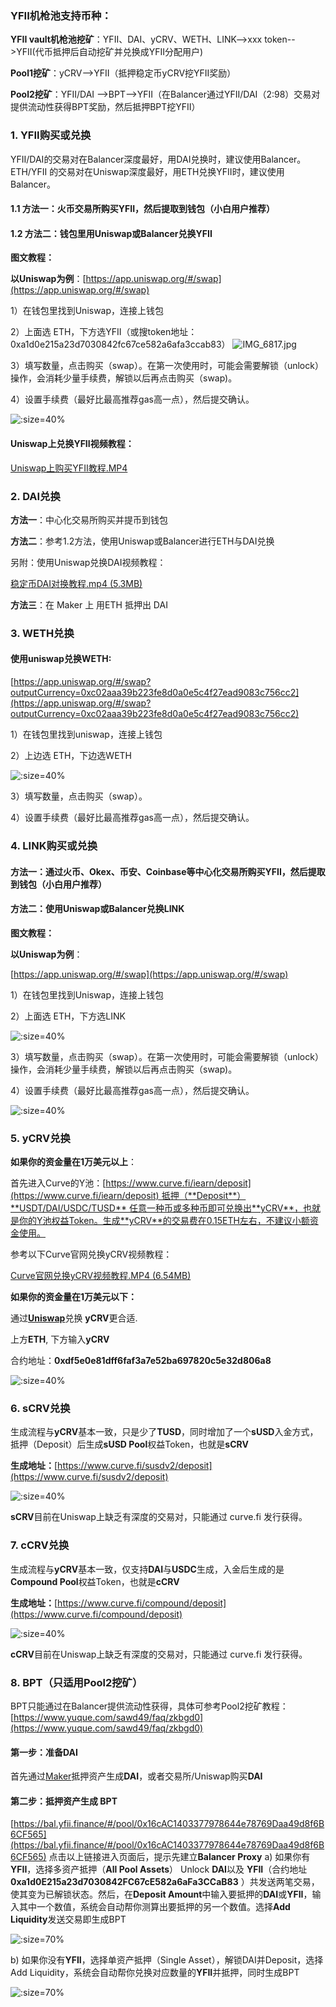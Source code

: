 ### YFII机枪池支持币种：
**YFII vault机枪池挖矿**：YFII、DAI、yCRV、WETH、LINK-->xxx token-->YFII(代币抵押后自动挖矿并兑换成YFII分配用户)

**Pool1挖矿**：yCRV-->YFII（抵押稳定币yCRV挖YFII奖励）

**Pool2挖矿**：YFII/DAI -->BPT-->YFII（在Balancer通过YFII/DAI（2:98）交易对提供流动性获得BPT奖励，然后抵押BPT挖YFII）

### 1. YFII购买或兑换
YFII/DAI的交易对在Balancer深度最好，用DAI兑换时，建议使用Balancer。
ETH/YFII 的交易对在Uniswap深度最好，用ETH兑换YFII时，建议使用Balancer。


#### 1.1 方法一：火币交易所购买YFII，然后提取到钱包（小白用户推荐）
#### 1.2 方法二：钱包里用Uniswap或Balancer兑换YFII
**图文教程：**

**以Uniswap为例**：[https://app.uniswap.org/#/swap](https://app.uniswap.org/#/swap)

1）在钱包里找到Uniswap，连接上钱包

2）上面选 ETH，下方选YFII（或搜token地址：0xa1d0e215a23d7030842fc67ce582a6afa3ccab83）
![IMG_6817.jpg](./img/buy-token01.jpg ':size=40%')

3）填写数量，点击购买（swap）。在第一次使用时，可能会需要解锁（unlock）操作，会消耗少量手续费，解锁以后再点击购买（swap)。

4）设置手续费（最好比最高推荐gas高一点），然后提交确认。

![](./img/buy-token02.jpg ':size=40%')

#### Uniswap上兑换YFII视频教程：

[Uniswap上购买YFII教程.MP4](./video/buy-yfii.mp4 ':include :type=video')

### 2. DAI兑换

**方法一**：中心化交易所购买并提币到钱包

**方法二**：参考1.2方法，使用Uniswap或Balancer进行ETH与DAI兑换


另附：使用Uniswap兑换DAI视频教程：

[稳定币DAI对换教程.mp4 (5.3MB)](./video/buy-dai.mp4 ':include :type=video')


**方法三**：在 Maker 上 用ETH 抵押出 DAI


### 3. WETH兑换
#### 使用uniswap兑换WETH:
[https://app.uniswap.org/#/swap?outputCurrency=0xc02aaa39b223fe8d0a0e5c4f27ead9083c756cc2](https://app.uniswap.org/#/swap?outputCurrency=0xc02aaa39b223fe8d0a0e5c4f27ead9083c756cc2)


1）在钱包里找到uniswap，连接上钱包

2）上边选 ETH，下边选WETH

![](./img/buy-token03.png ':size=40%')

3）填写数量，点击购买（swap）。

4）设置手续费（最好比最高推荐gas高一点），然后提交确认。


### 4. LINK购买或兑换
#### 方法一：通过火币、Okex、币安、Coinbase等中心化交易所购买YFII，然后提取到钱包（小白用户推荐）


#### 方法二：使用Uniswap或Balancer兑换LINK

**图文教程：**

**以Uniswap为例**：

[https://app.uniswap.org/#/swap](https://app.uniswap.org/#/swap)

1）在钱包里找到Uniswap，连接上钱包

2）上面选 ETH，下方选LINK

![](./img/buy-token04.jpg ':size=40%')

3）填写数量，点击购买（swap）。在第一次使用时，可能会需要解锁（unlock）操作，会消耗少量手续费，解锁以后再点击购买（swap)。

4）设置手续费（最好比最高推荐gas高一点），然后提交确认。

![](./img/buy-token05.png ':size=40%')



### 5. yCRV兑换

**如果你的资金量在1万美元以上**：

首先进入Curve的Y池：[https://www.curve.fi/iearn/deposit](https://www.curve.fi/iearn/deposit) 抵押（**Deposit**）**USDT/DAI/USDC/TUSD** 任意一种币或多种币即可兑换出**yCRV**，也就是你的Y池权益Token。生成**yCRV**的交易费在0.15ETH左右，不建议小额资金使用。

参考以下Curve官网兑换yCRV视频教程：

[Curve官网兑换yCRV视频教程.MP4 (6.54MB)](./video/get-ycrv.mp4 ':include :type=video')

**如果你的资金量在1万美元以下：**

通过[**Uniswap**](https://uniswap.exchange/swap)兑换 **yCRV**更合适.

上方**ETH**, 下方输入**yCRV**

合约地址：**0xdf5e0e81dff6faf3a7e52ba697820c5e32d806a8**

![](./img/buy-token06.png ':size=40%')


### 6. sCRV兑换

生成流程与**yCRV**基本一致，只是少了**TUSD**，同时增加了一个**sUSD**入金方式，抵押（Deposit）后生成**sUSD Pool**权益Token，也就是**sCRV**

**生成地址：**[https://www.curve.fi/susdv2/deposit](https://www.curve.fi/susdv2/deposit)

![](./img/buy-token07.png ':size=40%')

**sCRV**目前在Uniswap上缺乏有深度的交易对，只能通过 curve.fi 发行获得。


### 7. cCRV兑换

生成流程与**yCRV**基本一致，仅支持**DAI**与**USDC**生成，入金后生成的是**Compound Pool**权益Token，也就是**cCRV**

**生成地址：**[https://www.curve.fi/compound/deposit](https://www.curve.fi/compound/deposit)

![](./img/buy-token08.png ':size=40%')

**cCRV**目前在Uniswap上缺乏有深度的交易对，只能通过 curve.fi 发行获得。

### 8. BPT（只适用Pool2挖矿）

BPT只能通过在Balancer提供流动性获得，具体可参考Pool2挖矿教程：[https://www.yuque.com/sawd49/faq/zkbgd0](https://www.yuque.com/sawd49/faq/zkbgd0)

#### 第一步：准备DAI

首先通过[Maker](https://oasis.app/borrow/)抵押资产生成**DAI**，或者交易所/Uniswap购买**DAI**
 
#### 第二步：抵押资产生成 BPT

[https://bal.yfii.finance/#/pool/0x16cAC1403377978644e78769Daa49d8f6B6CF565](https://bal.yfii.finance/#/pool/0x16cAC1403377978644e78769Daa49d8f6B6CF565)
点击以上链接进入页面后，提示先建立**Balancer Proxy**
a) 如果你有**YFII**，选择多资产抵押（**All Pool Assets**）
Unlock **DAI**以及 **YFII**（合约地址 **0xa1d0E215a23d7030842FC67cE582a6aFa3CCaB83** ）共发送两笔交易，使其变为已解锁状态。然后，在**Deposit Amount**中输入要抵押的**DAI**或**YFII**，输入其中一个数值，系统会自动帮你测算出要抵押的另一个数值。选择**Add Liquidity**发送交易即生成BPT

![](./img/buy-token09.png ':size=70%')

b) 如果你没有**YFII**，选择单资产抵押（Single Asset），解锁DAI并Deposit，选择Add Liquidity，系统会自动帮你兑换对应数量的**YFII**并抵押，同时生成BPT

![](./img/buy-token10.png ':size=70%')



